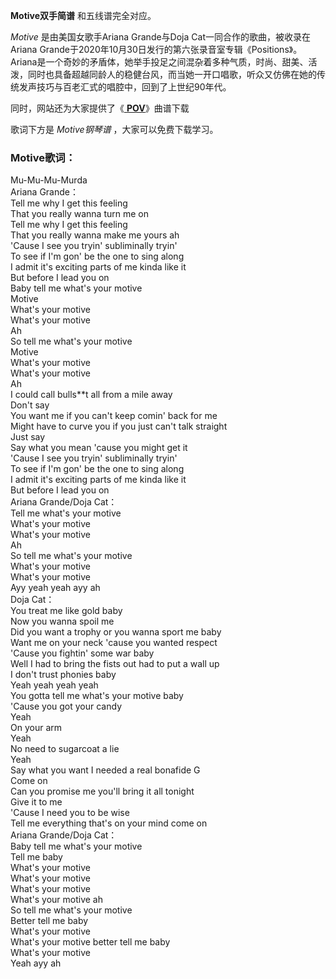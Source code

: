 

**Motive双手简谱** 和五线谱完全对应。

_Motive_ 是由美国女歌手Ariana Grande与Doja Cat一同合作的歌曲，被收录在Ariana
Grande于2020年10月30日发行的第六张录音室专辑《Positions》。Ariana是一个奇妙的矛盾体，她举手投足之间混杂着多种气质，时尚、甜美、活泼，同时也具备超越同龄人的稳健台风，而当她一开口唱歌，听众又仿佛在她的传统发声技巧与百老汇式的唱腔中，回到了上世纪90年代。

同时，网站还为大家提供了《[ **POV**](Music-12261-POV-Ariana-Grande.html "POV")》曲谱下载

歌词下方是 _Motive钢琴谱_ ，大家可以免费下载学习。

### Motive歌词：

Mu-Mu-Mu-Murda  
Ariana Grande：  
Tell me why I get this feeling  
That you really wanna turn me on  
Tell me why I get this feeling  
That you really wanna make me yours ah  
'Cause I see you tryin' subliminally tryin'  
To see if I'm gon' be the one to sing along  
I admit it's exciting parts of me kinda like it  
But before I lead you on  
Baby tell me what's your motive  
Motive  
What's your motive  
What's your motive  
Ah  
So tell me what's your motive  
Motive  
What's your motive  
What's your motive  
Ah  
I could call bulls**t all from a mile away  
Don't say  
You want me if you can't keep comin' back for me  
Might have to curve you if you just can't talk straight  
Just say  
Say what you mean 'cause you might get it  
'Cause I see you tryin' subliminally tryin'  
To see if I'm gon' be the one to sing along  
I admit it's exciting parts of me kinda like it  
But before I lead you on  
Ariana Grande/Doja Cat：  
Tell me what's your motive  
What's your motive  
What's your motive  
Ah  
So tell me what's your motive  
What's your motive  
What's your motive  
Ayy yeah yeah ayy ah  
Doja Cat：  
You treat me like gold baby  
Now you wanna spoil me  
Did you want a trophy or you wanna sport me baby  
Want me on your neck 'cause you wanted respect  
'Cause you fightin' some war baby  
Well I had to bring the fists out had to put a wall up  
I don't trust phonies baby  
Yeah yeah yeah yeah  
You gotta tell me what's your motive baby  
'Cause you got your candy  
Yeah  
On your arm  
Yeah  
No need to sugarcoat a lie  
Yeah  
Say what you want I needed a real bonafide G  
Come on  
Can you promise me you'll bring it all tonight  
Give it to me  
'Cause I need you to be wise  
Tell me everything that's on your mind come on  
Ariana Grande/Doja Cat：  
Baby tell me what's your motive  
Tell me baby  
What's your motive  
What's your motive  
What's your motive  
What's your motive ah  
So tell me what's your motive  
Better tell me baby  
What's your motive  
What's your motive better tell me baby  
What's your motive  
Yeah ayy ah

